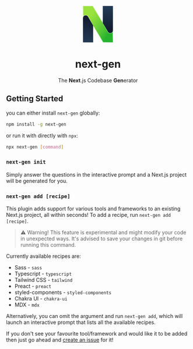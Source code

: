 <div align="center">
  <img src="assets/logo.svg" alt="next-gen logo" height="100px">
  <h1>next-gen</h1>
  <p>The <b>Next</b>.js Codebase <b>Gen</b>erator</p>
</div>

## Getting Started

you can either install `next-gen` globally:

```sh
npm install -g next-gen
```

or run it with directly with `npx`:

```sh
npx next-gen [command]
```

### `next-gen init`

Simply answer the questions in the interactive prompt and a Next.js project will be generated for you.

### `next-gen add [recipe]`

This plugin adds support for various tools and frameworks to an existing Next.js project, all within seconds! To add a recipe, run `next-gen add [recipe]`.

> ⚠️ Warning! This feature is experimental and might modify your code in unexpected ways. It's advised to save your changes in git before running this command.

Currently available recipes are:

- Sass - `sass`
- Typescript - `typescript`
- Tailwind CSS - `tailwind`
- Preact - `preact`
- styled-components - `styled-components`
- Chakra UI - `chakra-ui`
- MDX - `mdx`

Alternatively, you can omit the argument and run `next-gen add`, which will launch an interactive prompt that lists all the available recipes.

If you don't see your favourite tool/framework and would like it to be added then just go ahead and [create an issue](https://github.com/biowaffeln/next-gen/issues/new?title=Recipe%20Request%20-) for it!
